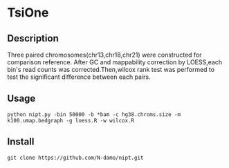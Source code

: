 # TsiOne
## Description  
Three paired chromosomes(chr13,chr18,chr21) were constructed for comparison reference. After GC and mappability correction by LOESS,each bin's read counts was corrected.Then,wilcox rank test was performed to test the significant difference between each pairs.  
## Usage
`python nipt.py -bin 50000 -b *bam -c hg38.chroms.size -m k100.umap.bedgraph -g loess.R -w wilcox.R`  
## Install  
`git clone https://github.com/N-damo/nipt.git`